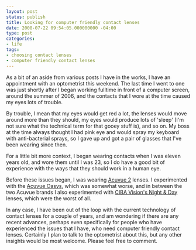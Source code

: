 ```yaml
---
layout: post
status: publish
title: Looking for computer friendly contact lenses
date: 2008-07-22 09:54:05.000000000 -04:00
type: post
categories:
- life
tags:
- choosing contact lenses
- computer friendly contact lenses
---
```

As a bit of an aside from various posts I have in the works, I have an appointment with an optometrist this weekend. The last time I went to one was just shortly after I began working fulltime in front of a computer screen, around the summer of 2006, and the contacts that I wore at the time caused my eyes lots of trouble.

By trouble, I mean that my eyes would get red a lot, the lenses would move around more than they should, my eyes would produce lots of 'sleep' (I'm not sure what the technical term for that gooey stuff is), and so on. My boss at the time always thought I had pink eye and would spray my keyboard with anti-bacterial sprays, so I gave up and got a pair of glasses that I've been wearing since then.

For a little bit more context, I began wearing contacts when I was eleven years old, and wore them until I was 23, so I do have a good bit of experience with the ways that they should work in a human eye.

Before these issues began, I was wearing <a href="http://www.acuvue.com/acuvue2.htm">Acuvue 2</a> lenses. I experimented with the <a href="http://www.acuvue.com/acuvue_oasys.htm">Acuvue Oasys</a>, which was somewhat worse, and in between the two Acuvue brands I also experimented with <a href="http://www.nightandday.com/nightandday/index.jsp">CIBA Vision's Night &amp; Day</a> lenses, which were the worst of all.

In any case, I have been out of the loop with the current technology of contact lenses for a couple of years, and am wondering if there are any recent advances, perhaps even specifically for people who have experienced the issues that I have, who need computer friendly contact lenses. Certainly I plan to talk to the optometrist about this, but any other insights would be most welcome. Please feel free to comment.
